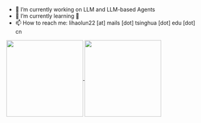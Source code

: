 <!-- ### Hi there 👋 -->
- 🔭 I’m currently working on LLM and LLM-based Agents
- 🌱 I’m currently learning 🎸
- 📫 How to reach me: lihaolun22 [at] mails [dot] tsinghua [dot] edu [dot] cn
<!-- - 👯 I’m looking to collaborate on ...
- 🤔 I’m looking for help with ...
- 💬 Ask me about ...
- 😄 Pronouns: ...
- ⚡ Fun fact: ... -->

<a href="https://github.com/anuraghazra/github-readme-stats">
  <img height=200 align="center" src="https://github-readme-stats.vercel.app/api?username=kekekawaii2839&theme=transparent" />
</a>
<a href="https://github.com/anuraghazra/convoychat">
  <img height=200 align="center" src="https://github-readme-stats.vercel.app/api/top-langs/?username=kekekawaii2839&theme=transparent&size_weight=0.5&count_weight=0.5&card_width=500" />
</a>

<!--
**kekekawaii2839/kekekawaii2839** is a ✨ _special_ ✨ repository because its `README.md` (this file) appears on your GitHub profile.

Here are some ideas to get you started:

- 🔭 I’m currently working on ...
- 🌱 I’m currently learning ...
- 👯 I’m looking to collaborate on ...
- 🤔 I’m looking for help with ...
- 💬 Ask me about ...
- 📫 How to reach me: ...
- 😄 Pronouns: ...
- ⚡ Fun fact: ...
-->
